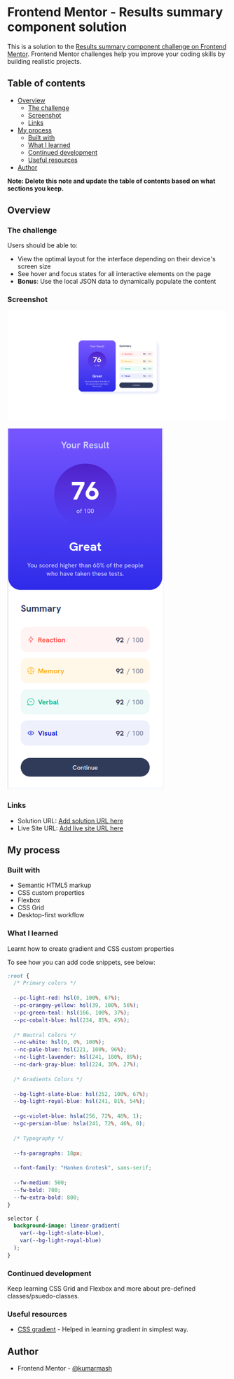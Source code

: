 # Frontend Mentor - Results summary component solution

This is a solution to the [Results summary component challenge on Frontend Mentor](https://www.frontendmentor.io/challenges/results-summary-component-CE_K6s0maV). Frontend Mentor challenges help you improve your coding skills by building realistic projects.

## Table of contents

- [Overview](#overview)
  - [The challenge](#the-challenge)
  - [Screenshot](#screenshot)
  - [Links](#links)
- [My process](#my-process)
  - [Built with](#built-with)
  - [What I learned](#what-i-learned)
  - [Continued development](#continued-development)
  - [Useful resources](#useful-resources)
- [Author](#author)

**Note: Delete this note and update the table of contents based on what sections you keep.**

## Overview

### The challenge

Users should be able to:

- View the optimal layout for the interface depending on their device's screen size
- See hover and focus states for all interactive elements on the page
- **Bonus**: Use the local JSON data to dynamically populate the content

### Screenshot

![](./design/desktop-view.png)

![](./design/mobile-view.png)

### Links

- Solution URL: [Add solution URL here](https://your-solution-url.com)
- Live Site URL: [Add live site URL here](https://your-live-site-url.com)

## My process

### Built with

- Semantic HTML5 markup
- CSS custom properties
- Flexbox
- CSS Grid
- Desktop-first workflow

### What I learned

Learnt how to create gradient and CSS custom properties

To see how you can add code snippets, see below:

```css custom properties
:root {
  /* Primary colors */

  --pc-light-red: hsl(0, 100%, 67%);
  --pc-orangey-yellow: hsl(39, 100%, 56%);
  --pc-green-teal: hsl(166, 100%, 37%);
  --pc-cobalt-blue: hsl(234, 85%, 45%);

  /* Neutral Colors */
  --nc-white: hsl(0, 0%, 100%);
  --nc-pale-blue: hsl(221, 100%, 96%);
  --nc-light-lavender: hsl(241, 100%, 89%);
  --nc-dark-gray-blue: hsl(224, 30%, 27%);

  /* Gradients Colors */

  --bg-light-slate-blue: hsl(252, 100%, 67%);
  --bg-light-royal-blue: hsl(241, 81%, 54%);

  --gc-violet-blue: hsla(256, 72%, 46%, 1);
  --gc-persian-blue: hsla(241, 72%, 46%, 0);

  /* Typography */

  --fs-paragraphs: 18px;

  --font-family: "Hanken Grotesk", sans-serif;

  --fw-medium: 500;
  --fw-bold: 700;
  --fw-extra-bold: 800;
}
```

```css Gradient
selector {
  background-image: linear-gradient(
    var(--bg-light-slate-blue),
    var(--bg-light-royal-blue)
  );
}
```

### Continued development

Keep learning CSS Grid and Flexbox and more about pre-defined classes/psuedo-classes.

### Useful resources

- [CSS gradient](https://www.w3schools.com/css/css3_gradients.asp) - Helped in learning gradient in simplest way.

## Author

- Frontend Mentor - [@kumarmash](https://www.frontendmentor.io/profile/kumarmash)
